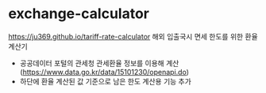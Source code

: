 # exchange-calculator

https://ju369.github.io/tariff-rate-calculator
해외 입출국시 면세 한도를 위한 환율 계산기

- 공공데이터 포털의 관세청 관세환율 정보를 이용해 계산(https://www.data.go.kr/data/15101230/openapi.do)
- 하단에 환율 계산된 값 기준으로 남은 한도 계산용 기능 추가

